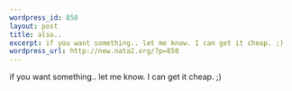 ```yaml
--- 
wordpress_id: 850
layout: post
title: also..
excerpt: if you want something.. let me know. I can get it cheap. ;)
wordpress_url: http://new.nata2.org/?p=850
---
```

if you want something.. let me know. I can get it cheap. ;)
